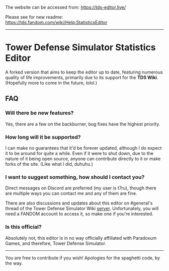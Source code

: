 The website can be accessed from: https://tds-editor.live/

Please see for new readme: https://tds.fandom.com/wiki/Help:StatisticsEditor

----------

# Tower Defense Simulator Statistics Editor
A forked version that aims to keep the editor up to date, featuring numerous quality of life improvements, primarily due to its support for the **TDS Wiki**. (Hopefully more to come in the future, lolol.)

## FAQ
### Will there be new features?
Yes, there are a few on the backburner, bug fixes have the highest priority.

### How long will it be supported?
I can make no guarantees that it'd be forever updated, although I do expect it to be around for quite a while. Even if it were to shut down, due to the nature of it being open source, anyone can contribute directly to it or make forks of the site. (Like what I did, duhuhu.)

### I want to suggest something, how should I contact you?
Direct messages on Discord are preferred (my user is t7ru), though there are multiple ways you can contact me and any of them are fine.

There are also discussions and updates about this editor on #general's thread of the Tower Defense Simulator Wiki [server](https://discord.com/invite/eSKUNqJ). Unfortunately, you will need a FANDOM account to access it, so make one if you're interested.

### Is this official?
Absolutely not, this editor is in no way officially affiliated with Paradoxum Games, and therefore, Tower Defense Simulator.

----------

You are free to contribute if you wish! Apologies for the spaghetti code, by the way.
